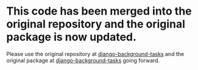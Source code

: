 # This code has been merged into the original repository and the original package is now updated.

Please use the original repository
at [django-background-tasks](https://github.com/django-background-tasks/django-background-tasks) and the original
package at [django-background-tasks](https://pypi.org/project/django-background-tasks/) going forward.
